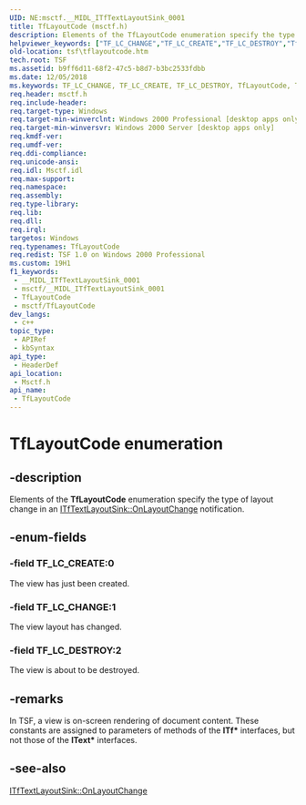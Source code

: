```yaml
---
UID: NE:msctf.__MIDL_ITfTextLayoutSink_0001
title: TfLayoutCode (msctf.h)
description: Elements of the TfLayoutCode enumeration specify the type of layout change in an ITfTextLayoutSink::OnLayoutChange notification.
helpviewer_keywords: ["TF_LC_CHANGE","TF_LC_CREATE","TF_LC_DESTROY","TfLayoutCode","TfLayoutCode enumeration [Text Services Framework]","_tsf_tflayoutcode_ref","msctf/TF_LC_CHANGE","msctf/TF_LC_CREATE","msctf/TF_LC_DESTROY","msctf/TfLayoutCode","tsf.tflayoutcode"]
old-location: tsf\tflayoutcode.htm
tech.root: TSF
ms.assetid: b9ff6d11-68f2-47c5-b8d7-b3bc2533fdbb
ms.date: 12/05/2018
ms.keywords: TF_LC_CHANGE, TF_LC_CREATE, TF_LC_DESTROY, TfLayoutCode, TfLayoutCode enumeration [Text Services Framework], _tsf_tflayoutcode_ref, msctf/TF_LC_CHANGE, msctf/TF_LC_CREATE, msctf/TF_LC_DESTROY, msctf/TfLayoutCode, tsf.tflayoutcode
req.header: msctf.h
req.include-header: 
req.target-type: Windows
req.target-min-winverclnt: Windows 2000 Professional [desktop apps only]
req.target-min-winversvr: Windows 2000 Server [desktop apps only]
req.kmdf-ver: 
req.umdf-ver: 
req.ddi-compliance: 
req.unicode-ansi: 
req.idl: Msctf.idl
req.max-support: 
req.namespace: 
req.assembly: 
req.type-library: 
req.lib: 
req.dll: 
req.irql: 
targetos: Windows
req.typenames: TfLayoutCode
req.redist: TSF 1.0 on Windows 2000 Professional
ms.custom: 19H1
f1_keywords:
 - __MIDL_ITfTextLayoutSink_0001
 - msctf/__MIDL_ITfTextLayoutSink_0001
 - TfLayoutCode
 - msctf/TfLayoutCode
dev_langs:
 - c++
topic_type:
 - APIRef
 - kbSyntax
api_type:
 - HeaderDef
api_location:
 - Msctf.h
api_name:
 - TfLayoutCode
---
```


# TfLayoutCode enumeration


## -description

Elements of the <b>TfLayoutCode</b> enumeration specify the type of layout change in an <a href="/windows/desktop/api/msctf/nf-msctf-itftextlayoutsink-onlayoutchange">ITfTextLayoutSink::OnLayoutChange</a> notification.

## -enum-fields

### -field TF_LC_CREATE:0

The view has just been created.

### -field TF_LC_CHANGE:1

The view layout has changed.

### -field TF_LC_DESTROY:2

The view is about to be destroyed.

## -remarks

In TSF, a view is on-screen rendering of document content. These constants are assigned to parameters of methods of the <b>ITf*</b> interfaces, but not those of the <b>IText*</b> interfaces.

## -see-also

<a href="/windows/desktop/api/msctf/nf-msctf-itftextlayoutsink-onlayoutchange">ITfTextLayoutSink::OnLayoutChange
      </a>
